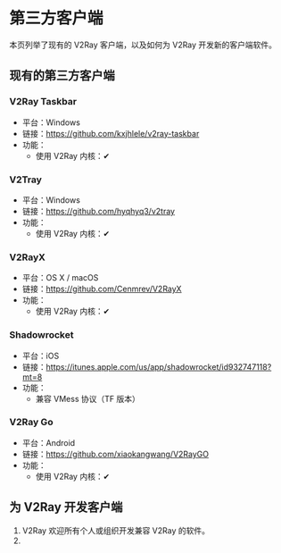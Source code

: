 # 第三方客户端

本页列举了现有的 V2Ray 客户端，以及如何为 V2Ray 开发新的客户端软件。

## 现有的第三方客户端

### V2Ray Taskbar
* 平台：Windows
* 链接：https://github.com/kxjhlele/v2ray-taskbar
* 功能：
  * 使用 V2Ray 内核：&#10004;

### V2Tray
* 平台：Windows
* 链接：https://github.com/hyqhyq3/v2tray
* 功能：
  * 使用 V2Ray 内核：&#10004;

### V2RayX
* 平台：OS X / macOS
* 链接：https://github.com/Cenmrev/V2RayX
* 功能：
  * 使用 V2Ray 内核：&#10004;

### Shadowrocket
* 平台：iOS
* 链接：https://itunes.apple.com/us/app/shadowrocket/id932747118?mt=8
* 功能：
  * 兼容 VMess 协议（TF 版本）

### V2Ray Go
* 平台：Android
* 链接：https://github.com/xiaokangwang/V2RayGO
* 功能：
  * 使用 V2Ray 内核：&#10004;


## 为 V2Ray 开发客户端
1. V2Ray 欢迎所有个人或组织开发兼容 V2Ray 的软件。
2. 
